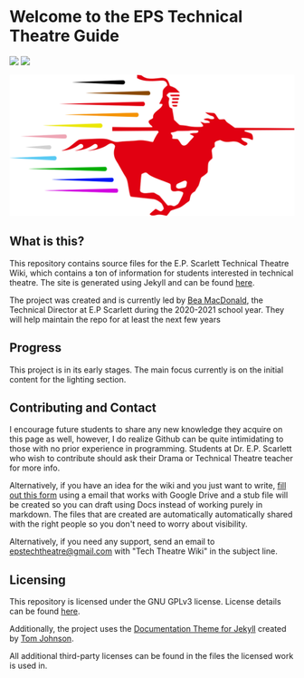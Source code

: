# Welcome to the EPS Technical Theatre Guide
[![](https://img.shields.io/badge/Wiki-techwiki.b--macdonald.ca-informational.svg?link=https://techwiki.b-macdonald.ca&style=for-the-badge)](https://techwiki.b-macdonald.ca)
[![](https://img.shields.io/github/license/epstechtheatre/epstechtheatre.github.io?style=for-the-badge)](./LICENSE)


![](docs/images/svg/Wiki%20Logo.svg)
## What is this?
This repository contains source files for the E.P. Scarlett Technical Theatre Wiki, which contains a ton of information for students interested in technical theatre. The site is generated using Jekyll and can be found [here](https://epstechtheatre.github.io/).

The project was created and is currently led by [Bea MacDonald](https://github.com/Q-Bea/), the Technical Director at E.P Scarlett during the 2020-2021 school year. They will help maintain the repo for at least the next few years

## Progress
This project is in its early stages.
The main focus currently is on the initial content for the lighting section.

## Contributing and Contact
I encourage future students to share any new knowledge they acquire on this page as well, however, I do realize Github can be quite intimidating to those with no prior experience in programming. Students at Dr. E.P. Scarlett who wish to contribute should ask their Drama or Technical Theatre teacher for more info.

Alternatively, if you have an idea for the wiki and you just want to write, [fill out this form](https://forms.gle/jRTGT4GuW7Re5r586) using a email that works with Google Drive and a stub file will be created so you can draft using Docs instead of working purely in markdown. The files that are created are automatically automatically shared with the right people so you don't need to worry about visibility.

Alternatively, if you need any support, send an email to [epstechtheatre@gmail.com](mailto:epstechtheatre@gmail.com) with "Tech Theatre Wiki" in the subject line.

## Licensing
This repository is licensed under the GNU GPLv3 license. License details can be found [here](./LICENSE).

Additionally, the project uses the [Documentation Theme for Jekyll](https://github.com/tomjoht/documentation-theme-jekyll) created by [Tom Johnson](https://github.com/tomjoht). 

All additional third-party licenses can be found in the files the licensed work is used in.
